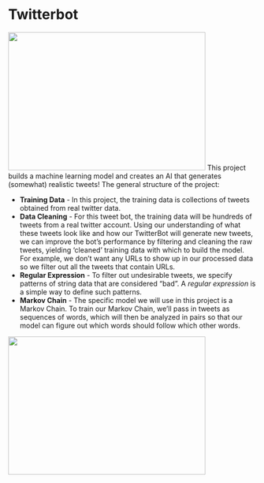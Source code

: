 # Twitterbot
<img src="https://github.com/botong516/Personal-Java-Projects/blob/main/Twitterbot/Twitterbot.jpeg" width="400" height="280" />   
This project builds a machine learning model and creates an AI that generates (somewhat) realistic tweets!   The general structure of the project:   

- **Training Data** - In this project, the training data is collections of tweets obtained from real twitter data.   
- **Data Cleaning** - For this tweet bot, the training data will be hundreds of tweets from a real twitter account. Using our understanding of what these tweets look like and how our TwitterBot will generate new tweets, we can improve the bot’s performance by filtering and cleaning the raw tweets, yielding ‘cleaned’ training data with which to build the model. For example, we don’t want any URLs to show up in our processed data so we filter out all the tweets that contain URLs.   
- **Regular Expression** - To filter out undesirable tweets, we specify patterns of string data that are considered “bad”. A *regular expression* is a simple way to define such patterns.   
- **Markov Chain** - The specific model we will use in this project is a Markov Chain. To train our Markov Chain, we’ll pass in tweets as sequences of words, which will then be analyzed in pairs so that our model can figure out which words should follow which other words.   

<img src="" width="400" height="280" />
